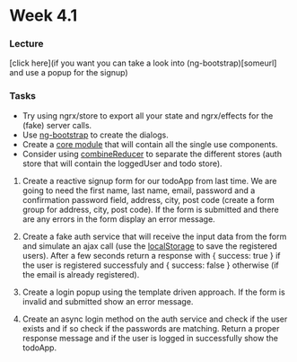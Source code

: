 # Week 4.1

### Lecture
[click here](if you want you can take a look into (ng-bootstrap)[someurl] and use a popup for the signup)

### Tasks

* Try using ngrx/store to export all your state and ngrx/effects for the (fake) server calls.
* Use [ng-bootstrap](https://ng-bootstrap.github.io/#/home) to create the dialogs.
* Create a [core module](https://angular.io/docs/ts/latest/guide/style-guide.html#!#04-11) that will contain all the single use components.
* Consider using [combineReducer](https://github.com/ngrx/ngrx.github.io/blob/master/store/api/combine_reducers.md) to separate the different stores (auth store that will contain the loggedUser and todo store).

1. Create a reactive signup form for our todoApp from last time. We are going to need the first name, last name, email, password and a confirmation password field, address, city, post code (create a form group for address, city, post code). If the form is submitted and there are any errors in the form display an error message.

2. Create a fake auth service that will receive the input data from the form and simulate an ajax call (use the [localStorage](https://developer.mozilla.org/en/docs/Web/API/Window/localStorage) to save the registered users). After a few seconds return a response with { success: true } if the user is registered successfuly and { success: false } otherwise (if the email is already registered). 

3. Create a login popup using the template driven approach. If the form is invalid and submitted show an error message.

4. Create an async login method on the auth service and check if the user exists and if so check if the passwords are matching. Return a proper response message and if the user is logged in successfully show the todoApp.

